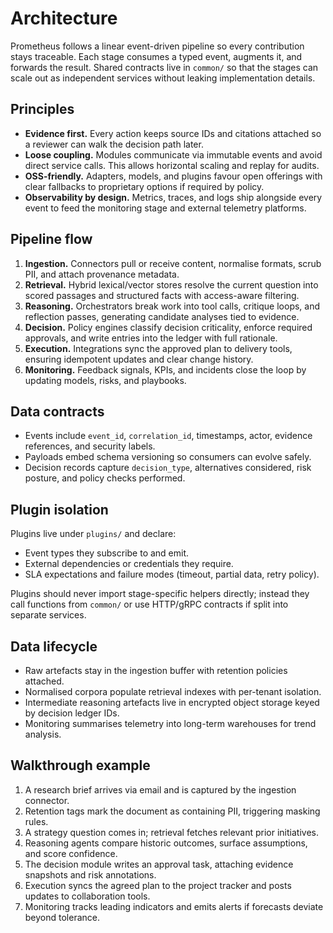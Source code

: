 # Architecture

Prometheus follows a linear event-driven pipeline so every contribution stays
traceable. Each stage consumes a typed event, augments it, and forwards the
result. Shared contracts live in `common/` so that the stages can scale out as
independent services without leaking implementation details.

## Principles

- **Evidence first.** Every action keeps source IDs and citations attached so a
  reviewer can walk the decision path later.
- **Loose coupling.** Modules communicate via immutable events and avoid direct
  service calls. This allows horizontal scaling and replay for audits.
- **OSS-friendly.** Adapters, models, and plugins favour open offerings with
  clear fallbacks to proprietary options if required by policy.
- **Observability by design.** Metrics, traces, and logs ship alongside every
  event to feed the monitoring stage and external telemetry platforms.

## Pipeline flow

1. **Ingestion.** Connectors pull or receive content, normalise formats, scrub
   PII, and attach provenance metadata.
2. **Retrieval.** Hybrid lexical/vector stores resolve the current question into
   scored passages and structured facts with access-aware filtering.
3. **Reasoning.** Orchestrators break work into tool calls, critique loops, and
   reflection passes, generating candidate analyses tied to evidence.
4. **Decision.** Policy engines classify decision criticality, enforce required
   approvals, and write entries into the ledger with full rationale.
5. **Execution.** Integrations sync the approved plan to delivery tools,
   ensuring idempotent updates and clear change history.
6. **Monitoring.** Feedback signals, KPIs, and incidents close the loop by
   updating models, risks, and playbooks.

## Data contracts

- Events include `event_id`, `correlation_id`, timestamps, actor, evidence
  references, and security labels.
- Payloads embed schema versioning so consumers can evolve safely.
- Decision records capture `decision_type`, alternatives considered, risk
  posture, and policy checks performed.

## Plugin isolation

Plugins live under `plugins/` and declare:

- Event types they subscribe to and emit.
- External dependencies or credentials they require.
- SLA expectations and failure modes (timeout, partial data, retry policy).

Plugins should never import stage-specific helpers directly; instead they call
functions from `common/` or use HTTP/gRPC contracts if split into separate
services.

## Data lifecycle

- Raw artefacts stay in the ingestion buffer with retention policies attached.
- Normalised corpora populate retrieval indexes with per-tenant isolation.
- Intermediate reasoning artefacts live in encrypted object storage keyed by
  decision ledger IDs.
- Monitoring summarises telemetry into long-term warehouses for trend analysis.

## Walkthrough example

1. A research brief arrives via email and is captured by the ingestion
   connector.
2. Retention tags mark the document as containing PII, triggering masking rules.
3. A strategy question comes in; retrieval fetches relevant prior initiatives.
4. Reasoning agents compare historic outcomes, surface assumptions, and score
   confidence.
5. The decision module writes an approval task, attaching evidence snapshots and
   risk annotations.
6. Execution syncs the agreed plan to the project tracker and posts updates to
   collaboration tools.
7. Monitoring tracks leading indicators and emits alerts if forecasts deviate
   beyond tolerance.
